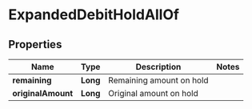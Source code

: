 

# ExpandedDebitHoldAllOf


## Properties

| Name | Type | Description | Notes |
|------------ | ------------- | ------------- | -------------|
|**remaining** | **Long** | Remaining amount on hold |  |
|**originalAmount** | **Long** | Original amount on hold |  |



